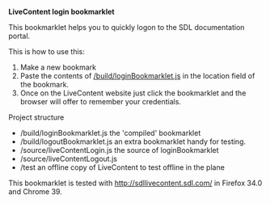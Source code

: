 **LiveContent login bookmarklet**

This bookmarklet helps you to quickly logon to the SDL documentation portal.

This is how to use this:

1. Make a new bookmark
2. Paste the contents of [/build/loginBookmarklet.js](https://raw.githubusercontent.com/jhorsman/LiveContentBookmarklet/master/build/loginBookmarklet.js) in the location field of the bookmark.
3. Once on the LiveContent website just click the bookmarklet and the browser will offer to remember your credentials.

Project structure
* /build/loginBookmarklet.js          the 'compiled' bookmarklet
* /build/logoutBookmarklet.js         an extra bookmarklet handy for testing.
* /source/liveContentLogin.js         the source of loginBookmarklet
* /source/liveContentLogout.js
* /test                               an offline copy of LiveContent to test offline in the plane

This bookmarklet is tested with http://sdllivecontent.sdl.com/ in Firefox 34.0 and Chrome 39.
